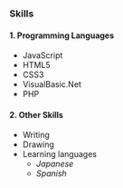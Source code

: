 ### Skills
#### 1. Programming Languages
* JavaScript 
* HTML5
* CSS3
* VisualBasic.Net
* PHP
#### 2. Other Skills
* Writing
* Drawing
* Learning languages
  * *Japanese*
  * *Spanish*

